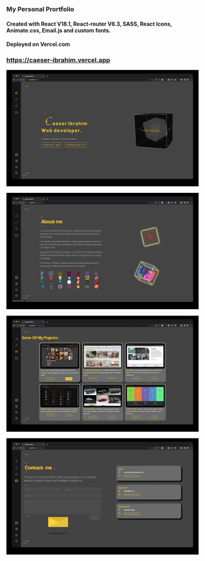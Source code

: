 ### My Personal Prortfolio

#### Created with React V18.1, React-router V6.3, SASS, React Icons, Animate.css, Email.js and custom fonts.

#### Deployed on Vercel.com

### https://caeser-ibrahim.vercel.app

![screenshot 1](./src/assets/gallery/Screenshot1.jpg)

![screenshot 2](./src/assets/gallery/Screenshot2.jpg)

![screenshot 3](./src/assets/gallery/Screenshot3.jpg)

![screenshot 4](./src/assets/gallery/Screenshot4.jpg)
